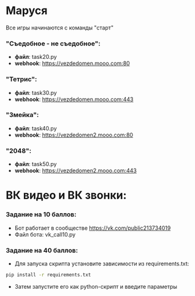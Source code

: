 # Маруся
Все игры начинаются с команды "старт"

### "Съедобное - не съедобное": 
- **файл**: task20.py
- **webhook**: https://vezdedomen.mooo.com:80

### "Тетрис":
- **файл**: task30.py
- **webhook**: https://vezdedomen.mooo.com:443

### "Змейка":
- **файл**: task40.py
- **webhook**: https://vezdedomen2.mooo.com:80

### "2048":
- **файл**: task50.py
- **webhook**: https://vezdedomen2.mooo.com:443


# ВК видео и ВК звонки:
### Задание на 10 баллов:
- Бот работает в сообществе https://vk.com/public213734019
- Файл бота: vk_call10.py

### Задание на 40 баллов:
- Для запуска скрипта установите зависимости из requirements.txt:
```bash
pip install -r requirements.txt
```
- Затем запустите его как python-скрипт и введите параметры
